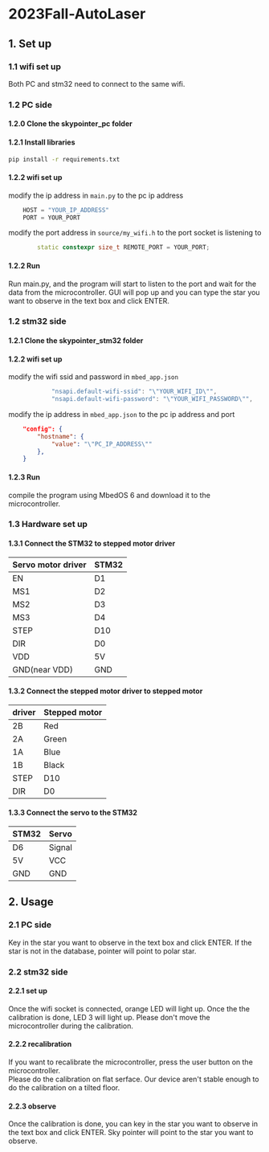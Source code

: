# 2023Fall-AutoLaser
## 1. Set up
### 1.1 wifi set up
Both PC and stm32 need to connect to the same wifi.
### 1.2 PC side
#### 1.2.0 Clone the skypointer_pc folder
#### 1.2.1 Install libraries
```bash
pip install -r requirements.txt
```
#### 1.2.2 wifi set up
modify the ip address in `main.py` to the pc ip address
```python
    HOST = "YOUR_IP_ADDRESS"
    PORT = YOUR_PORT
```
modify the port address in `source/my_wifi.h` to the port socket is listening to
```c++
        static constexpr size_t REMOTE_PORT = YOUR_PORT;
```
#### 1.2.2 Run
Run main.py, and the program will start to listen to the port and wait for the data from the microcontroller.
GUI will pop up and you can type the star you want to observe in the text box and click ENTER.
### 1.2 stm32 side
#### 1.2.1 Clone the skypointer_stm32 folder
#### 1.2.2 wifi set up
modify the wifi ssid and password in `mbed_app.json`
```c++
            "nsapi.default-wifi-ssid": "\"YOUR_WIFI_ID\"",
            "nsapi.default-wifi-password": "\"YOUR_WIFI_PASSWORD\"",
```
modify the ip address in `mbed_app.json` to the pc ip address and port
```json
    "config": {
        "hostname": {
            "value": "\"PC_IP_ADDRESS\""
        },
    }
```
#### 1.2.3 Run
compile the program using MbedOS 6 and download it to the microcontroller.
### 1.3 Hardware set up
#### 1.3.1 Connect the STM32 to stepped motor driver
| Servo motor driver |STM32 |
| ----- | ------------------ |
| EN    | D1                 |
| MS1   | D2                 |
| MS2   | D3                 |
| MS3   | D4                 |
| STEP  | D10                |
| DIR   | D0                 |
| VDD   | 5V                 |
| GND(near VDD) | GND         |
#### 1.3.2 Connect the stepped motor driver to stepped motor
| driver | Stepped motor |
| ----- | ------ |
| 2B    | Red    |
| 2A    | Green  |
| 1A    | Blue   |
| 1B    | Black  |
| STEP  | D10    |
| DIR   | D0     |
#### 1.3.3 Connect the servo to the STM32
| STM32 | Servo |
| ----- | ----- |
| D6  | Signal   |
| 5V  | VCC      |
| GND | GND      |

## 2. Usage
### 2.1 PC side
Key in the star you want to observe in the text box and click ENTER.
If the star is not in the database, pointer will point to polar star.
### 2.2 stm32 side
#### 2.2.1 set up
Once the wifi socket is connected, orange LED will light up.
Once the the calibration is done, LED 3 will light up. 
Please don't move the microcontroller during the calibration.
#### 2.2.2 recalibration
If you want to recalibrate the microcontroller, press the user button on the microcontroller.  
Please do the calibration on flat serface. Our device aren't stable enough to do the calibration on a tilted floor.

#### 2.2.3 observe
Once the calibration is done, you can key in the star you want to observe in the text box and click ENTER.
Sky pointer will point to the star you want to observe.
